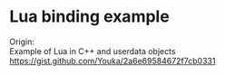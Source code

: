 # Lua binding example

Origin:  
Example of Lua in C++ and userdata objects  
https://gist.github.com/Youka/2a6e69584672f7cb0331
